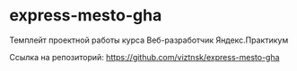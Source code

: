 # express-mesto-gha
Темплейт проектной работы курса Веб-разработчик Яндекс.Практикум

Ссылка на репозиторий: https://github.com/viztnsk/express-mesto-gha

